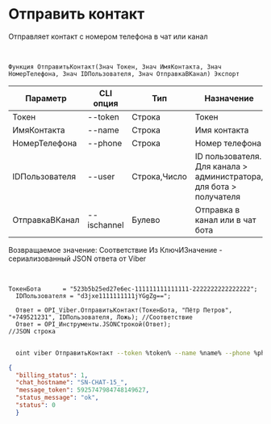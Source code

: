 ﻿---
sidebar_position: 4
---

# Отправить контакт
 Отправляет контакт с номером телефона в чат или канал


<br/>


`Функция ОтправитьКонтакт(Знач Токен, Знач ИмяКонтакта, Знач НомерТелефона, Знач IDПользователя, Знач ОтправкаВКанал) Экспорт`

  | Параметр | CLI опция | Тип | Назначение |
  |-|-|-|-|
  | Токен | --token | Строка | Токен |
  | ИмяКонтакта | --name | Строка | Имя контакта |
  | НомерТелефона | --phone | Строка | Номер телефона |
  | IDПользователя | --user | Строка,Число | ID пользователя. Для канала > администратора, для бота > получателя |
  | ОтправкаВКанал | --ischannel | Булево | Отправка в канал или в чат бота |

  
  Возвращаемое значение:   Соответствие Из КлючИЗначение - сериализованный JSON ответа от Viber

<br/>




```bsl title="Пример кода"
ТокенБота      = "523b5b25ed27e6ec-111111111111111-2222222222222222";
  IDПользователя = "d3jxe1111111111jYGgZg==";
  
  Ответ = OPI_Viber.ОтправитьКонтакт(ТокенБота, "Пётр Петров", "+749521231", IDПользователя, Ложь); //Соответствие
  Ответ = OPI_Инструменты.JSONСтрокой(Ответ);                                                       //JSON строка
```
	


```sh title="Пример команды CLI"
    
  oint viber ОтправитьКонтакт --token %token% --name %name% --phone %phone% --user "d3jxe1111111111jYGgZg" --ischannel %ischannel%

```

```json title="Результат"
{
  "billing_status": 1,
  "chat_hostname": "SN-CHAT-15_",
  "message_token": 5925747984748149627,
  "status_message": "ok",
  "status": 0
  }
```
